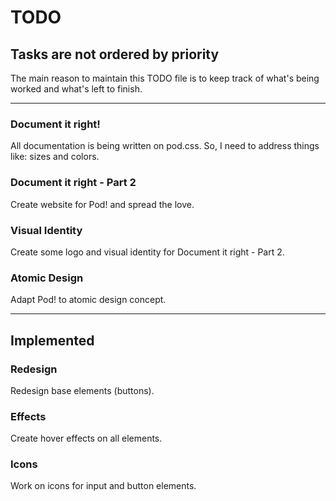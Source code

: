 # TODO
## Tasks are not ordered by priority

The main reason to maintain this TODO file is to keep track of what's being worked and what's left to finish.

***

### Document it right!
All documentation is being written on pod.css. So, I need to address things like: sizes and colors.  

### Document it right - Part 2
Create website for Pod! and spread the love.

### Visual Identity
Create some logo and visual identity for Document it right - Part 2.

### Atomic Design
Adapt Pod! to atomic design concept.

***

## Implemented

### Redesign 
Redesign base elements (buttons).

### Effects
Create hover effects on all elements.

### Icons
Work on icons for input and button elements.
